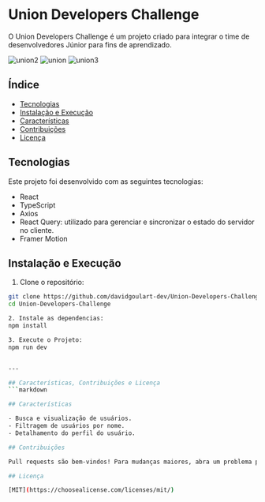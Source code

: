 # Union Developers Challenge

O Union Developers Challenge é um projeto criado para integrar o time de desenvolvedores Júnior para fins de aprendizado.

![union2](https://github.com/davidgoulart-dev/Union-Developers-Challenge/assets/119085211/b8895ed6-3032-4e4b-b4d4-5239f6d49519)
![union](https://github.com/davidgoulart-dev/Union-Developers-Challenge/assets/119085211/41c9ca40-b0f3-48cd-bc25-19e25a8635b2)
![union3](https://github.com/davidgoulart-dev/Union-Developers-Challenge/assets/119085211/4fa3fee3-61fa-4b99-8145-798a8cc45545)

## Índice

- [Tecnologias](#tecnologias)
- [Instalação e Execução](#instalação-e-execução)
- [Características](#características)
- [Contribuições](#contribuições)
- [Licença](#licença)

## Tecnologias

Este projeto foi desenvolvido com as seguintes tecnologias:

- React
- TypeScript
- Axios
- React Query: utilizado para gerenciar e sincronizar o estado do servidor no cliente.
- Framer Motion
## Instalação e Execução

1. Clone o repositório:

```bash
git clone https://github.com/davidgoulart-dev/Union-Developers-Challenge.git
cd Union-Developers-Challenge

2. Instale as dependencias:
npm install

3. Execute o Projeto:
npm run dev


---

## Características, Contribuições e Licença
```markdown

## Características

- Busca e visualização de usuários.
- Filtragem de usuários por nome.
- Detalhamento do perfil do usuário.

## Contribuições

Pull requests são bem-vindos! Para mudanças maiores, abra um problema primeiro para discutir o que você gostaria de mudar. Certifique-se de testar suas mudanças antes de enviar.

## Licença

[MIT](https://choosealicense.com/licenses/mit/)
